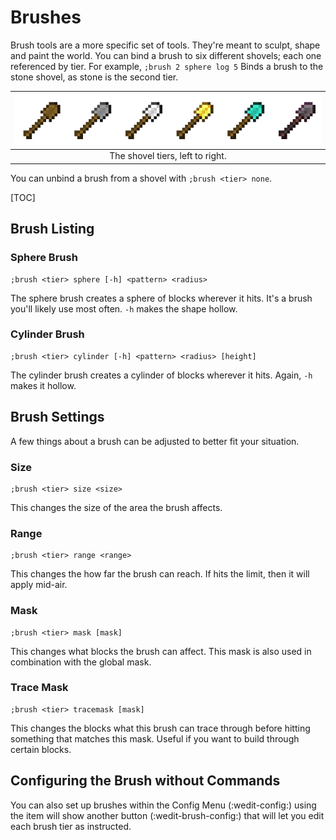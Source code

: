 # Brushes

Brush tools are a more specific set of tools. They're meant to sculpt, shape and paint the world. You can bind a brush to six different shovels; each one referenced by tier. For example, `;brush 2 sphere log 5` Binds a brush to the stone shovel, as stone is the second tier.

|![Shovel Tiers](../img/shovel_tiers.png)|
|:---:|
|The shovel tiers, left to right.|

You can unbind a brush from a shovel with `;brush <tier> none`.

[TOC]

## Brush Listing

### Sphere Brush

```
;brush <tier> sphere [-h] <pattern> <radius>
```
The sphere brush creates a sphere of blocks wherever it hits. It's a brush you'll likely use most often. `-h` makes the shape hollow.

### Cylinder Brush

```
;brush <tier> cylinder [-h] <pattern> <radius> [height]
```
The cylinder brush creates a cylinder of blocks wherever it hits. Again, `-h` makes it hollow.

## Brush Settings

A few things about a brush can be adjusted to better fit your situation.

### Size

```
;brush <tier> size <size>
```
This changes the size of the area the brush affects.

### Range

```
;brush <tier> range <range>
```
This changes the how far the brush can reach. If hits the limit, then it will apply mid-air.

### Mask

```
;brush <tier> mask [mask]
```
This changes what blocks the brush can affect. This mask is also used in combination with the global mask.

### Trace Mask

```
;brush <tier> tracemask [mask]
```
This changes the blocks what this brush can trace through before hitting something that matches this mask. Useful if you want to build through certain blocks.

## Configuring the Brush without Commands

You can also set up brushes within the Config Menu (:wedit-config:) using the item will show another button (:wedit-brush-config:) that will let you edit each brush tier as instructed.
